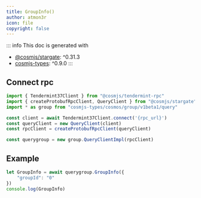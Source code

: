 ```yaml
---
title: GroupInfo()
author: atmon3r
icon: file
copyright: false
---
```


::: info
This doc is generated with 
- [@cosmjs/stargate](https://www.npmjs.com/package/@cosmjs/stargate): ^0.31.3
- [cosmjs-types](https://www.npmjs.com/package/cosmjs-types): ^0.9.0
:::
   
## Connect rpc

```js
import { Tendermint37Client } from "@cosmjs/tendermint-rpc"
import { createProtobufRpcClient, QueryClient } from "@cosmjs/stargate"
import * as group from "cosmjs-types/cosmos/group/v1beta1/query"

const client = await Tendermint37Client.connect('{rpc_url}')
const queryClient = new QueryClient(client)
const rpcClient = createProtobufRpcClient(queryClient)

const querygroup = new group.QueryClientImpl(rpcClient)
```

## Example
```js
let GroupInfo = await querygroup.GroupInfo({
    "groupId": "0"
})
console.log(GroupInfo)
```
   

